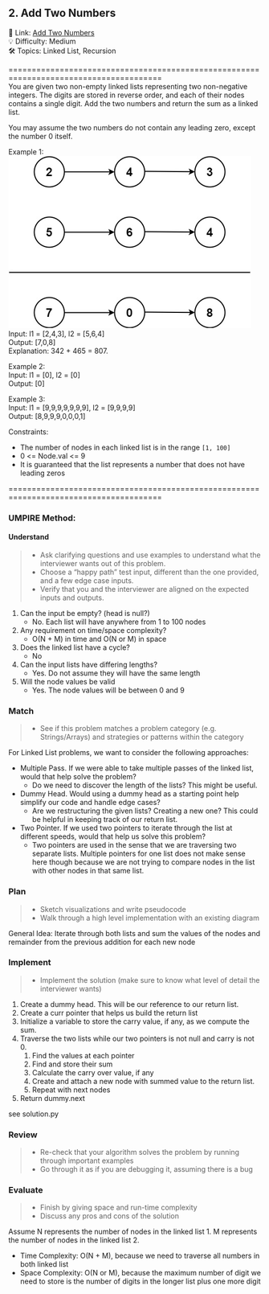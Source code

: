 ## 2. Add Two Numbers
🔗  Link: [Add Two Numbers](https://leetcode.com/problems/add-two-numbers/description/)<br>
💡 Difficulty: Medium<br>
🛠️ Topics: Linked List, Recursion<br>

=======================================================================================<br>
You are given two non-empty linked lists representing two non-negative integers. The digits are stored in reverse order, and each of their nodes contains a single digit. Add the two numbers and return the sum as a linked list.<br>

You may assume the two numbers do not contain any leading zero, except the number 0 itself.<br>


Example 1:<br>
![pic1](image.png)<br>
Input: l1 = [2,4,3], l2 = [5,6,4]<br>
Output: [7,0,8]<br>
Explanation: 342 + 465 = 807.<br>

Example 2:<br>
Input: l1 = [0], l2 = [0]<br>
Output: [0]<br>

Example 3:<br>
Input: l1 = [9,9,9,9,9,9,9], l2 = [9,9,9,9]<br>
Output: [8,9,9,9,0,0,0,1]<br>

Constraints:<br>
- The number of nodes in each linked list is in the range `[1, 100]`
- 0 <= Node.val <= 9
- It is guaranteed that the list represents a number that does not have leading zeros

=======================================================================================<br>
### UMPIRE Method:
#### Understand

> - Ask clarifying questions and use examples to understand what the interviewer wants out of this problem.
> - Choose a “happy path” test input, different than the one provided, and a few edge case inputs. 
> - Verify that you and the interviewer are aligned on the expected inputs and outputs.
1. Can the input be empty? (head is null?)
    - No. Each list will have anywhere from 1 to 100 nodes
2. Any requirement on time/space complexity?
    - O(N + M) in time and O(N or M) in space 
3. Does the linked list have a cycle?
    - No
4. Can the input lists have differing lengths?
    - Yes. Do not assume they will have the same length
5. Will the node values be valid
    - Yes. The node values will be between 0 and 9


### Match
> - See if this problem matches a problem category (e.g. Strings/Arrays) and strategies or patterns within the category

For Linked List problems, we want to consider the following approaches:
- Multiple Pass. If we were able to take multiple passes of the linked list, would that help solve the problem?
    - Do we need to discover the length of the lists? This might be useful.
- Dummy Head. Would using a dummy head as a starting point help simplify our code and handle edge cases?
    - Are we restructuring the given lists? Creating a new one? This could be helpful in keeping track of our return list.
- Two Pointer. If we used two pointers to iterate through the list at different speeds, would that help us solve this problem? 
    - Two pointers are used in the sense that we are traversing two separate lists. Multiple pointers for one list does not make sense here though because we are not trying to compare nodes in the list with other nodes in that same list.

### Plan
> - Sketch visualizations and write pseudocode
> - Walk through a high level implementation with an existing diagram

General Idea: Iterate through both lists and sum the values of the nodes and remainder from the previous addition for each new node

### Implement
> - Implement the solution (make sure to know what level of detail the interviewer wants)
1) Create a dummy head. This will be our reference to our return list.
2) Create a curr pointer that helps us build the return list
3) Initialize a variable to store the carry value, if any, as we compute the sum. 
4) Traverse the two lists while our two pointers is not null and carry is not 0.
    1) Find the values at each pointer
    2) Find and store their sum
    3) Calculate the carry over value, if any
    4) Create and attach a new node with summed value to the return list.
    5) Repeat with next nodes
5) Return dummy.next

see solution.py

### Review
> - Re-check that your algorithm solves the problem by running through important examples
> - Go through it as if you are debugging it, assuming there is a bug
### Evaluate
> - Finish by giving space and run-time complexity
> - Discuss any pros and cons of the solution

Assume N represents the number of nodes in the linked list 1. M represents the number of nodes in the linked list 2.

- Time Complexity: O(N + M), because we need to traverse all numbers in both linked list
- Space Complexity: O(N or M), because the maximum number of digit we need to store is the number of digits in the longer list plus one more digit
